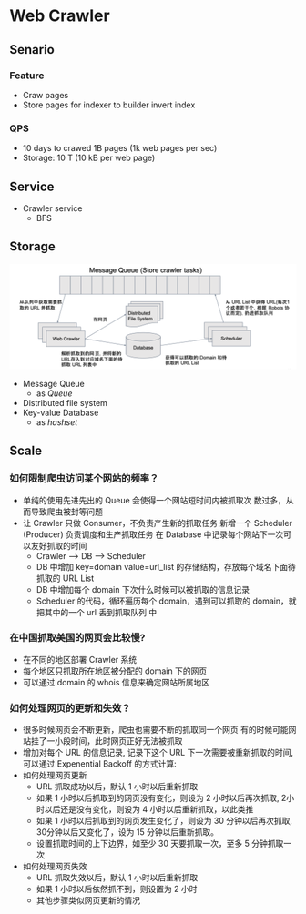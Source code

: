 # Web Crawler

## Senario

### Feature

* Craw pages
* Store pages for indexer to builder invert index

### QPS

* 10 days to crawed 1B pages \(1k web pages per sec\)
* Storage: 10 T \(10 kB per web page\)

## Service

* Crawler service
  * BFS

## Storage

![](../.gitbook/assets/screen-shot-2020-04-20-at-7.16.49-pm.png)

* Message Queue 
  * as _Queue_
* Distributed file system
* Key-value Database
  * as _hashset_

## Scale

### 如何限制爬虫访问某个网站的频率？

* 单纯的使用先进先出的 Queue 会使得一个网站短时间内被抓取次 数过多，从而导致爬虫被封等问题
* 让 Crawler 只做 Consumer，不负责产生新的抓取任务 新增一个 Scheduler \(Producer\) 负责调度和生产抓取任务 在 Database 中记录每个网站下一次可以友好抓取的时间
  * Crawler --&gt; DB --&gt; Scheduler
  * DB 中增加 key=domain value=url\_list 的存储结构，存放每个域名下面待抓取的 URL List 
  * DB 中增加每个 domain 下次什么时候可以被抓取的信息记录 
  * Scheduler 的代码，循环遍历每个 domain，遇到可以抓取的 domain，就把其中的一个 url 丢到抓取队列 中

### 在中国抓取美国的网页会比较慢?

* 在不同的地区部署 Crawler 系统 
* 每个地区只抓取所在地区被分配的 domain 下的网页 
* 可以通过 domain 的 whois 信息来确定网站所属地区

### 如何处理网页的更新和失效？

* 很多时候网页会不断更新，爬虫也需要不断的抓取同一个网页 有的时候可能网站挂了一小段时间，此时网页正好无法被抓取
* 增加对每个 URL 的信息记录, 记录下这个 URL 下一次需要被重新抓取的时间, 可以通过 Expenential Backoff 的方式计算:
* 如何处理网页更新
  * URL 抓取成功以后，默认 1 小时以后重新抓取
  * 如果 1 小时以后抓取到的网页没有变化，则设为 2 小时以后再次抓取, 2小时以后还是没有变化，则设为 4 小时以后重新抓取，以此类推 
  * 如果 1 小时以后抓取到的网页发生变化了，则设为 30 分钟以后再次抓取, 30分钟以后又变化了，设为 15 分钟以后重新抓取。
  * 设置抓取时间的上下边界，如至少 30 天要抓取一次，至多 5 分钟抓取一次
* 如何处理网页失效
  * URL 抓取失效以后，默认 1 小时以后重新抓取
  * 如果 1 小时以后依然抓不到，则设置为 2 小时
  * 其他步骤类似网页更新的情况






